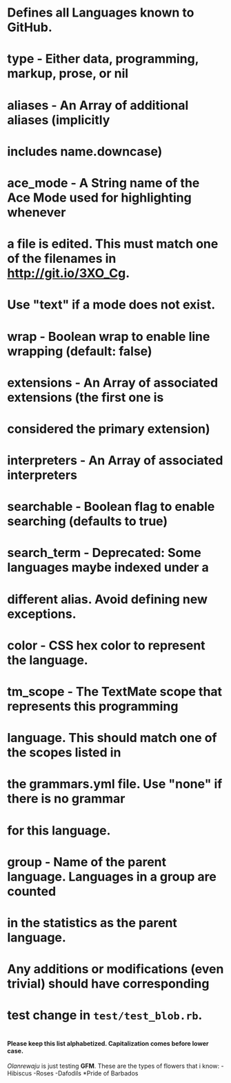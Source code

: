 # Defines all Languages known to GitHub.
#
# type              - Either data, programming, markup, prose, or nil
# aliases           - An Array of additional aliases (implicitly
#                     includes name.downcase)
# ace_mode          - A String name of the Ace Mode used for highlighting whenever
#                     a file is edited. This must match one of the filenames in http://git.io/3XO_Cg.
#                     Use "text" if a mode does not exist.
# wrap              - Boolean wrap to enable line wrapping (default: false)
# extensions        - An Array of associated extensions (the first one is
#                     considered the primary extension)
# interpreters      - An Array of associated interpreters
# searchable        - Boolean flag to enable searching (defaults to true)
# search_term       - Deprecated: Some languages maybe indexed under a
#                     different alias. Avoid defining new exceptions.
# color             - CSS hex color to represent the language.
# tm_scope          - The TextMate scope that represents this programming
#                     language. This should match one of the scopes listed in
#                     the grammars.yml file. Use "none" if there is no grammar
#                     for this language.
# group             - Name of the parent language. Languages in a group are counted
#                     in the statistics as the parent language.
#
# Any additions or modifications (even trivial) should have corresponding
# test change in `test/test_blob.rb`.
#
#### Please keep this list alphabetized. Capitalization comes before lower case.
*Olanrewaju* is just testing __GFM__.
These are the types of flowers that i know:
-Hibiscus
-Roses
-Dafodils
*Pride of Barbados
